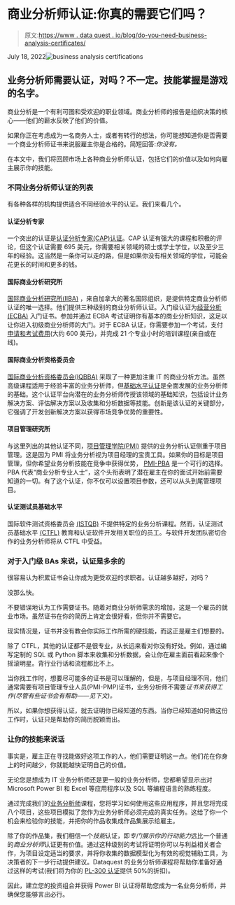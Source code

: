 # 商业分析师认证:你真的需要它们吗？

> 原文:[https://www . data quest . io/blog/do-you-need-business-analysis-certificates/](https://www.dataquest.io/blog/do-you-need-business-analysis-certifications/)

July 18, 2022![business analysis certifications](../Images/7dbd2dcb12073880f98bb886e57dd837.png)

## 业务分析师需要认证，对吗？不一定。技能掌握是游戏的名字。

商业分析是一个有利可图和受欢迎的职业领域。商业分析师的报告是组织决策的核心——他们的薪水反映了他们的价值。

如果你正在考虑成为一名商务人士，或者有转行的想法，你可能想知道你是否需要一个商业分析师证书来说服雇主你是合格的。简短回答:*你没有。*

在本文中，我们将回顾市场上各种商业分析师认证，包括它们的价值以及如何向雇主展示你的技能。

### 不同业务分析师认证的列表

有各种各样的机构提供适合不同经验水平的认证。我们来看几个。

#### 认证分析专家

一个突出的认证是[认证分析专家(CAP)认证](https://www.certifiedanalytics.org/cap)。CAP 认证有强大的课程和积极的评论，但这个认证需要 695 美元，你需要相关领域的硕士或学士学位，以及至少三年的经验。这当然是一条你可以走的路，但是如果你没有相关领域的学位，可能会花更长的时间和更多的钱。

#### 国际商业分析研究所

[国际商业分析研究所(IIBA)](https://www.iiba.org/business-analysis-certifications/iiba-certifications/) ，来自加拿大的著名国际组织，是提供特定商业分析师认证的唯一选择。他们提供三种级别的商业分析师认证。入门级认证为[经营分析(ECBA)](https://www.iiba.org/business-analysis-certifications/ecba/) 入门证书。参加并通过 ECBA 考试证明你有基本的商业分析知识，这足以让你进入初级商业分析师的大门。对于 ECBA 认证，你需要参加一个考试，支付[申请和考试费用](https://www.iiba.org/business-analysis-certifications/certification-fees/)(大约 600 美元)，并完成 21 个专业小时的培训课程(亲自或在线)。

#### 国际商业分析资格委员会

[国际商业分析资格委员会(IQBBA)](https://www.iqbba.org/en/home.html) 采取了一种更加注重 IT 的商业分析方法。虽然高级课程适用于经验丰富的业务分析师，但[基础水平认证](https://www.iqbba.org/en/scheme/foundation-level.html)是全面发展的业务分析师的基础。这个认证平台向潜在的业务分析师传授该领域的基础知识，包括设计业务解决方案、评估解决方案以及收集和分析数据等技能。创新是该认证的关键部分，它强调了开发创新解决方案以获得市场竞争优势的重要性。

#### 项目管理研究所

与这里列出的其他认证不同，[项目管理学院(PMI)](https://www.pmi.org/) 提供的业务分析认证侧重于项目管理。这是因为 PMI 将业务分析视为项目经理的宝贵工具。如果你的目标是项目管理，但你希望业务分析技能在竞争中获得优势， [PMI-PBA](https://www.pmi.org/certifications/business-analysis-pba) 是一个可行的选择。PBA 代表“商业分析专业人士”，这个头衔表明了潜在雇主在你的面试开始前需要知道的一切。有了这个认证，你不仅可以设置项目参数，还可以从头到尾管理项目。

#### 认证测试员基础水平

国际软件测试资格委员会 [(ISTQB)](https://www.istqb.org/) 不提供特定的业务分析课程。然而，认证测试员基础水平 [(CTFL)](https://www.istqb.org/certifications/certified-tester-foundation-level) 教育和认证软件开发相关职位的员工。与软件开发团队密切合作的业务分析师将从 CTFL 中受益。

### 对于入门级 BAs 来说，认证是多余的

很容易认为积累证书会让你成为更受欢迎的求职者。认证越多越好，对吗？

没那么快。

不要错误地认为工作需要证书。随着对商业分析师需求的增加，这是一个雇员的就业市场。虽然证书在你的简历上肯定会很好看，但你并不需要它。

现实情况是，证书并没有教会你实际工作所需的硬技能，而这正是雇主们想要的。

除了 CTFL，其他的认证都不是很专业，从长远来看对你没有好处。例如，通过编写定制的 SQL 或 Python 脚本来收集和分析数据，会让你在雇主面前看起来像个摇滚明星。背行业行话和流程都比不上。

当你找工作时，想要尽可能多的证书是可以理解的，但是，与项目经理不同，他们通常需要有项目管理专业人员(PMI-PMP)证书，业务分析师不需要*证书来获得工作(尽管有些证书会有帮助——见下文)。*

所以，如果你想获得认证，就去证明你已经知道的东西。当你已经知道如何做这份工作时，认证只是帮助你的简历脱颖而出。

### 让你的技能来说话

事实是，雇主正在寻找能做好这项工作的人，他们需要证明这一点。他们花在你身上的时间越少，你就能越快证明自己的价值。

无论您是想成为 IT 业务分析师还是更一般的业务分析师，您都希望显示出对 Microsoft Power BI 和 Excel 等应用程序以及 SQL 等编程语言的熟练程度。

通过完成我们的[业务分析师](https://www.dataquest.io/path/business-analyst/)课程，您将学习如何使用这些应用程序，并且您将完成八个项目，这些项目模拟了您作为业务分析师必须完成的真实任务。这给了你一个机会来检验你的技能，并把你的作品收集成作品集展示给雇主。

除了你的作品集，我们相信一个*技能*认证，即*专门展示你的行动能力*远比一个普通的*商业分析师*认证更有价值。通过这种级别的考试将证明你可以与利益相关者合作，为项目设定适当的要求，并将你收集的数据模型化为有效的视觉辅助工具，为决策者的下一步行动提供建议。Dataquest 的业务分析师课程将帮助你准备好通过这样的考试(我们将为你的 [PL-300 认证](https://docs.microsoft.com/en-us/learn/certifications/exams/pl-300)提供 50%的折扣)。

因此，建立您的投资组合并获得 Power BI 认证将帮助您成为一名业务分析师，并确保您能够言出必行。